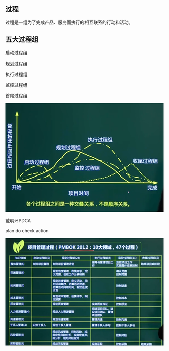 ## 过程

过程是一组为了完成产品、服务而执行的相互联系的行动和活动。



## 五大过程组

启动过程组

规划过程组

执行过程组

监控过程组

首尾过程组

![image-20210319162038205](https://github.com/laughingfuzihao/Information-system-project-manager/blob/master/picture/image-20210319162038205.png)

戴明环PDCA

plan do check action





![image-20210319162300366](https://github.com/laughingfuzihao/Information-system-project-manager/blob/master/picture/image-20210319162300366.png)
